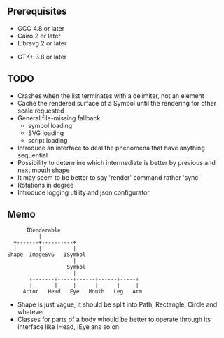 ## Prerequisites ##

* GCC 4.8 or later
* Cairo 2 or later
* Librsvg 2 or later
+ GTK+ 3.8 or later

## TODO ##

* Crashes when the list terminates with a delimiter, not an element
* Cache the rendered surface of a Symbol until the rendering for other scale requested
* General file-missing fallback
    * symbol loading
    * SVG loading
    * script loading
* Introduce an interface to deal the phenomena that have anything sequential
* Possibility to determine which intermediate is better by previous and next mouth shape
* It may seem to be better to say 'render' command rather 'sync'
* Rotations in degree
* Introduce logging utility and json configurator

## Memo ##

```
      IRenderable
          |
  +-------+----------+
  |       |          |
Shape  ImageSVG   ISymbol
                     |
                   Symbol
                     |
       +-------+-----+------+------+-----+
       |       |     |      |      |     |
     Actor   Head   Eye   Mouth   Leg   Arm
```

* Shape is just vague, it should be split into Path, Rectangle, Circle and whatever
* Classes for parts of a body whould be better to operate through its interface like IHead, IEye ans so on
